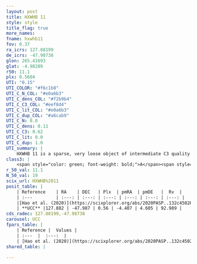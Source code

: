 ```yaml
---
layout: post
title: HXWHB 11
style: style
title_flag: true
more_names: 
fname: hxwhb11
fov: 0.37
ra_icrs: 127.88199
de_icrs: -47.98738
glon: 265.41693
glat: -4.98209
r50: 11.1
plx: 0.5604
UTI: "0.15"
UTI_COLOR: "#f6c1b8"
UTI_C_N_COL: "#e0a6b3"
UTI_C_dens_COL: "#f2b9b4"
UTI_C_C3_COL: "#eef8d4"
UTI_C_lit_COL: "#e0a6b3"
UTI_C_dup_COL: "#a6cab9"
UTI_C_N: 0.0
UTI_C_dens: 0.11
UTI_C_C3: 0.62
UTI_C_lit: 0.0
UTI_C_dup: 1.0
UTI_summary: |
    HXWHB 11 is a sparse, very loose object of intermediate C3 quality. It is rarely studied in the literature.<br><br><span style="color: #99180f; font-weight: bold;">Warning: </span>contains less than 25 stars with <i>P>0.5</i> estimated.
class3: |
    <span style="color: green; font-weight: bold;">A</span><span style="color: red; font-weight: bold;">C</span>
r_50_val: 11.1
N_50_val: 19
scix_url: HXWHB%2011
posit_table: |
    | Reference    | RA    | DEC   | Plx  | pmRA  | pmDE   |  Rv  |
    | :---         | :---: | :---: | :---: | :---: | :---: | :---: |
    |[Hao et al. (2020)](https://scixplorer.org/abs/2020PASP..132c4502H) | 127.86 | -47.99 | 0.57 | -4.34 | 4.61 | -- |
    | **UCC** |127.882 | -47.987 | 0.56 | -4.407 | 4.605 | 92.989 | 
cds_radec: 127.88199,-47.98738
carousel: UCC
fpars_table: |
    | Reference |  Values |
    | :---  |  :---:  |
    | [Hao et al. (2020)](https://scixplorer.org/abs/2020PASP..132c4502H) | `AG=0.8, d_pc=1751.9, logt=8.74` |
shared_table: |
    
---
```

